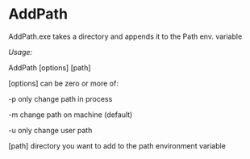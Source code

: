 AddPath
=======

AddPath.exe takes a directory and appends it to the Path env. variable

*Usage:*

AddPath  [options] [path]

[options] can be zero or more of:

-p    only change path in process

-m    change path on machine (default)

-u    only change user path

[path] directory you want to add to the path environment variable